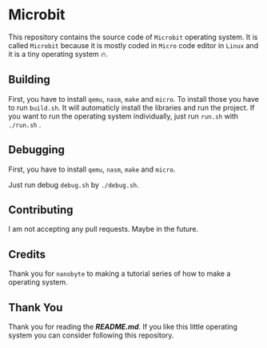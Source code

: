 # Microbit

This repository contains the source code of `Microbit` operating system.
It is called `Microbit` because it is mostly coded in `Micro` code editor in `Linux` and it is a tiny operating system 🔥.

## Building

First, you have to install `qemu`, `nasm`, `make` and `micro`.
To install those you have to run `build.sh`. It will automaticly install the libraries and run the project. If you want to run the operating system individually, just run `run.sh` with `./run.sh` .

## Debugging

First, you have to install `qemu`, `nasm`, `make` and `micro`.

Just run debug `debug.sh` by `./debug.sh`.

## Contributing

I am not accepting any pull requests. Maybe in the future.

## Credits

Thank you for `nanobyte` to making a tutorial series of how to make a operating system.

## Thank You

Thank you for reading the ___README.md___.
If you like this little operating system you can consider following this repository.

